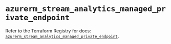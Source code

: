 # `azurerm_stream_analytics_managed_private_endpoint`

Refer to the Terraform Registry for docs: [`azurerm_stream_analytics_managed_private_endpoint`](https://registry.terraform.io/providers/hashicorp/azurerm/3.103.1/docs/resources/stream_analytics_managed_private_endpoint).
